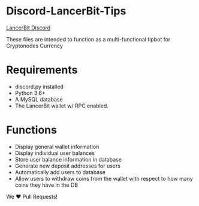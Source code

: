 # Discord-LancerBit-Tips
[LancerBit Discord](https://discord.gg/z5X73Y6)


These files are intended to function as a multi-functional tipbot for Cryptonodes Currency

# Requirements
* discord.py installed
* Python 3.6+
* A MySQL database
* The LancerBit wallet w/ RPC enabled.

# Functions
* Display general wallet information
* Display individual user balances
* Store user balance information in database
* Generate new deposit addresses for users
* Automatically add users to database
* Allow users to withdraw coins from the wallet with respect to how many coins they have in the DB

We ❤️ Pull Requests!
